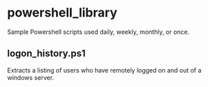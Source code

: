 # powershell_library
Sample Powershell scripts used daily, weekly, monthly, or once.

## logon_history.ps1
Extracts a listing of users who have remotely logged on and out of a windows server.

